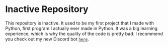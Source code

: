# Inactive Repository
This repository is inactive. It used to be my first project that I made with Python, first program I actually ever made in Python. It was a big learning experience, which is why the quality of the code is pretty bad.
I recommend you check out my new Discord bot [`here`](https://github.com/Korino-Development/Korii-Bot).
